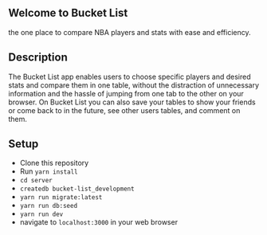 ## Welcome to Bucket List 
the one place to compare NBA players and stats with ease and efficiency.

## Description 
The Bucket List app enables users to choose specific players and desired stats and compare them in one table, without the distraction of unnecessary information and the hassle of jumping from one tab to the other on your browser.
On Bucket List you can also save your tables to show your friends or come back to in the future, see other users tables, and comment on them.

## Setup 
- Clone this repository
- Run ```yarn install```
- ```cd server```
- ```createdb bucket-list_development```
- ```yarn run migrate:latest```
- ```yarn run db:seed```
- ```yarn run dev```
- navigate to ```localhost:3000``` in your web browser

